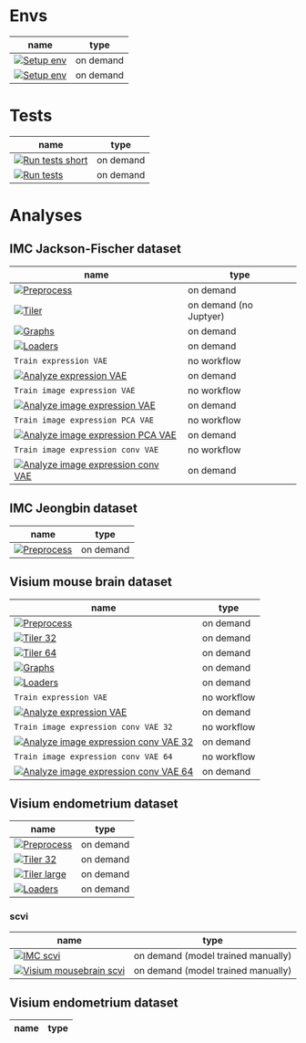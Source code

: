 # Envs
| name                                                                                                                                                         | type |
|--------------------------------------------------------------------------------------------------------------------------------------------------------------|---------|
| [![Setup env](https://github.com/PMBio/a/actions/workflows/setup_env.yaml/badge.svg)](https://github.com/PMBio/a/actions/workflows/setup_env.yaml)           | on demand |
| [![Setup env](https://github.com/PMBio/a/actions/workflows/setup_env_scvi.yaml/badge.svg)](https://github.com/PMBio/a/actions/workflows/setup_env_scvi.yaml) | on demand |
# Tests
| name | type |
|-------------|---------|
|[![Run tests short](https://github.com/PMBio/a/actions/workflows/run_tests_short.yaml/badge.svg)](https://github.com/PMBio/a/actions/workflows/run_tests_short.yaml)| on demand |
|[![Run tests](https://github.com/PMBio/a/actions/workflows/run_tests.yaml/badge.svg)](https://github.com/PMBio/a/actions/workflows/run_tests.yaml)| on demand |

# Analyses
## IMC Jackson-Fischer dataset
| name                                                                                                                                                                                                                                    | type |
|-----------------------------------------------------------------------------------------------------------------------------------------------------------------------------------------------------------------------------------------|---------|
| [![Preprocess](https://github.com/PMBio/a/actions/workflows/imc_preprocess.yaml/badge.svg)](https://github.com/PMBio/a/actions/workflows/imc_preprocess.yaml)                                                                           | on demand |
| [![Tiler](https://github.com/PMBio/a/actions/workflows/imc_tiler.yaml/badge.svg)](https://github.com/PMBio/a/actions/workflows/imc_tiler.yaml)                                                                                          | on demand (no Juptyer)|
| [![Graphs](https://github.com/PMBio/a/actions/workflows/imc_graphs.yaml/badge.svg)](https://github.com/PMBio/a/actions/workflows/imc_graphs.yaml)                                                                                       | on demand |
| [![Loaders](https://github.com/PMBio/a/actions/workflows/imc_loaders.yaml/badge.svg)](https://github.com/PMBio/a/actions/workflows/imc_loaders.yaml)                                                                                    | on demand |
| `Train expression VAE`                                                                                                                                                                                                             | no workflow |
| [![Analyze expression VAE](https://github.com/PMBio/a/actions/workflows/imc_analyze_expression_vae.yaml/badge.svg)](https://github.com/PMBio/a/actions/workflows/imc_analyze_expression_vae.yaml)                                       | on demand |
| `Train image expression VAE`                                                                                                                                                                                                       | no workflow |
| [![Analyze image expression VAE](https://github.com/PMBio/a/actions/workflows/imc_analyze_image_expression_vae.yaml/badge.svg)](https://github.com/PMBio/a/actions/workflows/imc_analyze_image_expression_vae.yaml)                     | on demand |
| `Train image expression PCA VAE`                                                                                                                                                                                                       | no workflow |
| [![Analyze image expression PCA VAE](https://github.com/PMBio/a/actions/workflows/imc_analyze_image_expression_pca_vae.yaml/badge.svg)](https://github.com/PMBio/a/actions/workflows/imc_analyze_image_expression_pca_vae.yaml)                     | on demand |
| `Train image expression conv VAE`                                                                                                                                                                                             | no workflow |
| [![Analyze image expression conv VAE](https://github.com/PMBio/a/actions/workflows/imc_analyze_image_expression_conv_vae.yaml/badge.svg)](https://github.com/PMBio/a/actions/workflows/imc_analyze_image_expression_conv_vae.yaml) | on demand |

## IMC Jeongbin dataset
| name | type |
|-----------------------------------------------------------------------|---------|
| [![Preprocess](https://github.com/PMBio/a/actions/workflows/jeongbin_imc_preprocess.yaml/badge.svg)](https://github.com/PMBio/a/actions/workflows/jeongbin_imc_preprocess.yaml) | on demand |

## Visium mouse brain dataset
| name                                                                                                                                                                                                                                                                                                                                                | type |
|-----------------------------------------------------------------------------------------------------------------------------------------------------------------------------------------------------------------------------------------------------------------------------------------------------------------------------------------------------|---------|
| [![Preprocess](https://github.com/PMBio/a/actions/workflows/visium_mousebrain_preprocess.yaml/badge.svg)](https://github.com/PMBio/a/actions/workflows/visium_mousebrain_preprocess.yaml)                                                                                                                                                           | on demand |
| [![Tiler 32](https://github.com/PMBio/a/actions/workflows/visium_mousebrain_tiler32.yaml/badge.svg)](https://github.com/PMBio/a/actions/workflows/visium_mousebrain_tiler32.yaml)                                                                                                                                                                          | on demand |
| [![Tiler 64](https://github.com/PMBio/a/actions/workflows/visium_mousebrain_tiler64.yaml/badge.svg)](https://github.com/PMBio/a/actions/workflows/visium_mousebrain_tiler64.yaml)                                                                                                                                                                          | on demand |
| [![Graphs](https://github.com/PMBio/a/actions/workflows/visium_mousebrain_graphs.yaml/badge.svg)](https://github.com/PMBio/a/actions/workflows/visium_mousebrain_graphs.yaml)                                                                                                                                                                       | on demand |
| [![Loaders](https://github.com/PMBio/a/actions/workflows/visium_mousebrain_loaders.yaml/badge.svg)](https://github.com/PMBio/a/actions/workflows/visium_mousebrain_loaders.yaml)                                                                                                                                                                    | on demand |
| `Train expression VAE`                                                                                                                                                                                                                                                                                                                              | no workflow |
| [![Analyze expression VAE](https://github.com/PMBio/a/actions/workflows/visium_mousebrain_analyze_expression_vae.yaml/badge.svg)](https://github.com/PMBio/a/actions/workflows/visium_mousebrain_analyze_expression_vae.yaml)                                                                                                                       | on demand |
| `Train image expression conv VAE 32`                                                                                                                                                                                                                                                                                                         | no workflow |
| [![Analyze image expression conv VAE 32](https://github.com/PMBio/a/actions/workflows/visium_mousebrain_analyze_image_expression_conv_vae32.yaml/badge.svg)](https://github.com/PMBio/a/actions/workflows/visium_mousebrain_analyze_image_expression_conv_vae32.yaml) | on demand |
| `Train image expression conv VAE 64`                                                                                                                                                                                                                                                                                                         | no workflow |
| [![Analyze image expression conv VAE 64](https://github.com/PMBio/a/actions/workflows/visium_mousebrain_analyze_image_expression_conv_vae64.yaml/badge.svg)](https://github.com/PMBio/a/actions/workflows/visium_mousebrain_analyze_image_expression_conv_vae64.yaml) | on demand |

## Visium endometrium dataset
| name                                                                                                                                                                                                                                                                                                                                                | type |
|-----------------------------------------------------------------------------------------------------------------------------------------------------------------------------------------------------------------------------------------------------------------------------------------------------------------------------------------------------|---------|
| [![Preprocess](https://github.com/PMBio/a/actions/workflows/visium_endometrium_preprocess.yaml/badge.svg)](https://github.com/PMBio/a/actions/workflows/visium_endometrium_preprocess.yaml)                                                                                                                                                           | on demand |
| [![Tiler 32](https://github.com/PMBio/a/actions/workflows/visium_endometrium_tiler32.yaml/badge.svg)](https://github.com/PMBio/a/actions/workflows/visium_endometrium_tiler32.yaml)                                                                                                                                                                          | on demand |
| [![Tiler large](https://github.com/PMBio/a/actions/workflows/visium_endometrium_tiler_large.yaml/badge.svg)](https://github.com/PMBio/a/actions/workflows/visium_endometrium_tiler_large.yaml)                                                                                                                                                                          | on demand |
| [![Loaders](https://github.com/PMBio/a/actions/workflows/visium_endometrium_loaders.yaml/badge.svg)](https://github.com/PMBio/a/actions/workflows/visium_endometrium_loaders.yaml)                                                                                                                                                                    | on demand |
<!---
| [![Graphs](https://github.com/PMBio/a/actions/workflows/visium_endometrium_graphs.yaml/badge.svg)](https://github.com/PMBio/a/actions/workflows/visium_endometrium_graphs.yaml)                                                                                                                                                                       | on demand |
--->
<!---
| `Train expression VAE`                                                                                                                                                                                                                                                                                                                              | no workflow |
| [![Analyze expression VAE](https://github.com/PMBio/a/actions/workflows/visium_endometrium_analyze_expression_vae.yaml/badge.svg)](https://github.com/PMBio/a/actions/workflows/visium_endometrium_analyze_expression_vae.yaml)                                                                                                                       | on demand |
| `Train image expression conv VAE 32`                                                                                                                                                                                                                                                                                                         | no workflow |
| [![Analyze image expression conv VAE 32](https://github.com/PMBio/a/actions/workflows/visium_endometrium_analyze_image_expression_conv_vae32.yaml/badge.svg)](https://github.com/PMBio/a/actions/workflows/visium_endometrium_analyze_image_expression_conv_vae32.yaml) | on demand |
| `Train image expression conv VAE 64`                                                                                                                                                                                                                                                                                                         | no workflow |
| [![Analyze image expression conv VAE 64](https://github.com/PMBio/a/actions/workflows/visium_endometrium_analyze_image_expression_conv_vae64.yaml/badge.svg)](https://github.com/PMBio/a/actions/workflows/visium_endometrium_analyze_image_expression_conv_vae64.yaml) | on demand | --->

### scvi
| name                                                                                                                                                     | type |
|----------------------------------------------------------------------------------------------------------------------------------------------------------|---------|
| [![IMC scvi](https://github.com/PMBio/a/actions/workflows/imc_scvi.yaml/badge.svg)](https://github.com/PMBio/a/actions/workflows/imc_scvi.yaml)          | on demand (model trained manually) |
| [![Visium mousebrain scvi](https://github.com/PMBio/a/actions/workflows/visium_mousebrain_scvi.yaml/badge.svg)](https://github.com/PMBio/a/actions/workflows/visium_mousebrain_scvi.yaml) | on demand (model trained manually) |

## Visium endometrium dataset
| name | type |
|-----------------------------------------------------------------------|---------|
